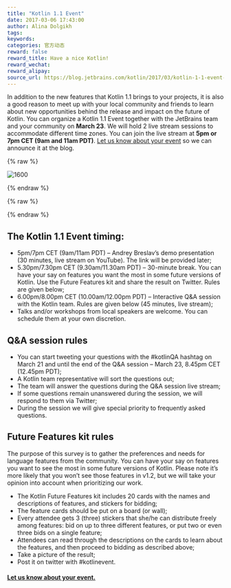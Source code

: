 ```yaml
---
title: "Kotlin 1.1 Event"
date: 2017-03-06 17:43:00
author: Alina Dolgikh
tags:
keywords:
categories: 官方动态
reward: false
reward_title: Have a nice Kotlin!
reward_wechat:
reward_alipay:
source_url: https://blog.jetbrains.com/kotlin/2017/03/kotlin-1-1-event-2/
---
```


In addition to the new features that Kotlin 1.1 brings to your projects, it is also a good reason to meet up with your local community and friends to learn about new opportunities behind the release and impact on the future of Kotlin.
You can organize a Kotlin 1.1 Event together with the JetBrains team and your community on <strong>March 23</strong>. We will hold 2 live stream sessions to accommodate different time zones. You can join the live stream at <strong>5pm or 7pm CET (9am and 11am PDT)</strong>. [Let us know about your event](https://docs.google.com/forms/d/e/1FAIpQLSf6iXcrIpaNIqeeUJI2L6pntS5yy_iI01PbrO9gTMmX0kg5Lw/viewform) so we can announce it at the blog.

{% raw %}
<p><img alt="1600" class="size-full wp-image-4739 aligncenter" data-recalc-dims="1" src="https://i1.wp.com/blog.jetbrains.com/kotlin/files/2017/03/1600.png?resize=640%2C320&amp;ssl=1"/></p>
{% endraw %}


{% raw %}
<p><span id="more-4726"></span></p>
{% endraw %}

## The Kotlin 1.1 Event timing:


* 5pm/7pm CET (9am/11am PDT) – Andrey Breslav’s demo presentation (30 minutes, live stream on YouTube). The link will be provided later;
* 5.30pm/7.30pm CET (9.30am/11.30am PDT) – 30-minute break. You can have your say on features you want the most in some future versions of Kotlin. Use the Future Features kit and share the result on Twitter. Rules are given below;
* 6.00pm/8.00pm CET (10.00am/12.00pm PDT) – Interactive Q&A session with the Kotlin team. Rules are given below (45 minutes, live stream);
* Talks and/or workshops from local speakers are welcome. You can schedule them at your own discretion.

## Q&A session rules


* You can start tweeting your questions with the #kotlinQA hashtag on March 21 and until the end of the Q&A session – March 23, 8.45pm CET (12.45pm PDT);
* A Kotlin team representative will sort the questions out;
* The team will answer the questions during the Q&A session live stream;
* If some questions remain unanswered during the session, we will respond to them via Twitter;
* During the session we will give special priority to frequently asked questions.

## Future Features kit rules

The purpose of this survey is to gather the preferences and needs for language features from the community. You can have your say on features you want to see the most in some future versions of Kotlin. Please note it’s more likely that you won’t see those features in v1.2, but we will take your opinion into account when prioritizing our work.

* The Kotlin Future Features kit includes 20 cards with the names and descriptions of features, and stickers for bidding;
* The feature cards should be put on a board (or wall);
* Every attendee gets 3 (three) stickers that she/he can distribute freely among features: bid on up to three different features, or put two or even three bids on a single feature;
* Attendees can read through the descriptions on the cards to learn about the features, and then proceed to bidding as described above;
* Take a picture of the result;
* Post it on twitter with #kotlinevent.

#### [Let us know about your event.](https://docs.google.com/forms/d/e/1FAIpQLSf6iXcrIpaNIqeeUJI2L6pntS5yy_iI01PbrO9gTMmX0kg5Lw/viewform) 
